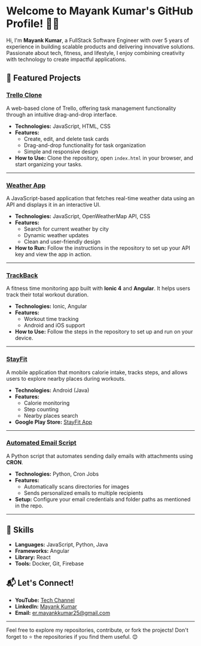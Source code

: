 # Welcome to Mayank Kumar's GitHub Profile! 👨‍💻

Hi, I'm **Mayank Kumar**, a FullStack Software Engineer with over 5 years of experience in building scalable products and delivering innovative solutions. Passionate about tech, fitness, and lifestyle, I enjoy combining creativity with technology to create impactful applications.

## 🌟 Featured Projects

### [Trello Clone](https://github.com/mayank-1/Trello-Clone)
A web-based clone of Trello, offering task management functionality through an intuitive drag-and-drop interface.  
- **Technologies:** JavaScript, HTML, CSS  
- **Features:** 
  - Create, edit, and delete task cards
  - Drag-and-drop functionality for task organization
  - Simple and responsive design  
- **How to Use:** Clone the repository, open `index.html` in your browser, and start organizing your tasks.

---

### [Weather App](https://github.com/mayank-1/Weather-App)
A JavaScript-based application that fetches real-time weather data using an API and displays it in an interactive UI.  
- **Technologies:** JavaScript, OpenWeatherMap API, CSS  
- **Features:** 
  - Search for current weather by city
  - Dynamic weather updates
  - Clean and user-friendly design  
- **How to Run:** Follow the instructions in the repository to set up your API key and view the app in action.

---

### [TrackBack](https://github.com/mayank-1/TrackBack)
A fitness time monitoring app built with **Ionic 4** and **Angular**. It helps users track their total workout duration.  
- **Technologies:** Ionic, Angular  
- **Features:** 
  - Workout time tracking
  - Android and iOS support  
- **How to Use:** Follow the steps in the repository to set up and run on your device.

---

### [StayFit](https://github.com/mayank-1/StayFit)
A mobile application that monitors calorie intake, tracks steps, and allows users to explore nearby places during workouts.  
- **Technologies:** Android (Java)  
- **Features:** 
  - Calorie monitoring
  - Step counting
  - Nearby places search  
- **Google Play Store:** [StayFit App](https://play.google.com/store/apps/details?id=com.stayfit.app.stayfitBharat)

---

### [Automated Email Script](https://github.com/mayank-1/Automated-Email-Script)
A Python script that automates sending daily emails with attachments using **CRON**.  
- **Technologies:** Python, Cron Jobs  
- **Features:** 
  - Automatically scans directories for images
  - Sends personalized emails to multiple recipients  
- **Setup:** Configure your email credentials and folder paths as mentioned in the repo.

---

## 🚀 Skills
- **Languages:** JavaScript, Python, Java  
- **Frameworks:** Angular
- **Library:** React
- **Tools:** Docker, Git, Firebase  

## 📬 Let's Connect!
- **YouTube:** [Tech Channel](https://www.youtube.com/channel/way2tech)
- **LinkedIn:** [Mayank Kumar](https://www.linkedin.com/in/mayank-1)
- **Email:** [er.mayankkumar25@gmail.com](mailto:er.mayankkumar25@gmail.com)

---

Feel free to explore my repositories, contribute, or fork the projects! Don't forget to ⭐️ the repositories if you find them useful. 😊
